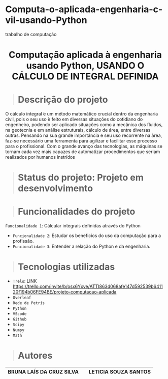 # Computa-o-aplicada-engenharia-c-vil-usando-Python
trabalho de computação<h1 align="center"> Computação aplicada à engenharia usando Python, USANDO O CÁLCULO DE INTEGRAL DEFINIDA </h1>


> # Descrição do projeto #
O cálculo integral  ́e um método matemático crucial dentro da engenharia civil, pois o seu uso ́e feito em diversas situações do cotidiano do engenheiro, podendo ser aplicado situações como a mecânica dos fluidos, na geotecnia e em análise estruturais, cálculo de área, entre diversas outras.
Pensando na sua grande importância e seu uso recorrente na  ́area, faz-se necessário uma ferramenta para agilizar e facilitar esse processo para o profissional. Com o grande avanço das tecnologias, as máquinas se tornam cada vez mais capazes de automatizar procedimentos que seriam realizados por humanos instrídos


> # Status do projeto:                                     Projeto em desenvolvimento

> #  Funcionalidades do projeto
 `Funcionalidade 1`: Cálcular integrais definidas através do Python
- `Funcionalidade 2`: Estudar os beneficios do uso da computação para a profissão. 
- `Funcionalidade 3`: Entender a relação do Python e da engenharia.

> # Tecnologias utilizadas
- `Trelo`: LINK https://trello.com/invite/b/osx6Yxve/ATTI863d068afe147d592539b641120f194b06FE94BE/projeto-computacao-aplicada
- `Overleaf`
- `Rede de Petris`
- `Python`
- `VScode`
- `Github`
- `Scipy`
- `Numpy`
- `Math`

># Autores

|BRUNA LAÍS DA CRUZ SILVA|  |  LETICIA SOUZA SANTOS |
| :---: | :---: | :---: |
